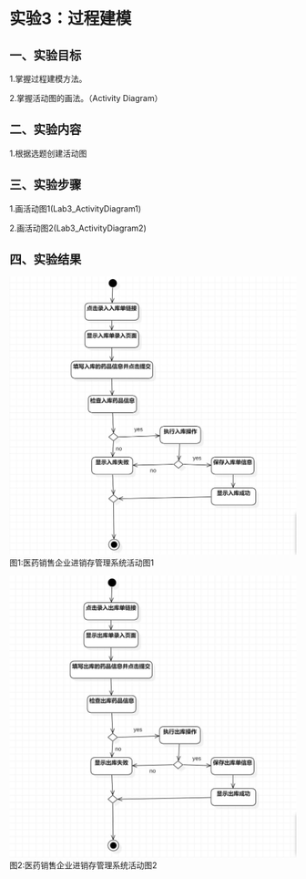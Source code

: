 # 实验3：过程建模

## 一、实验目标

1.掌握过程建模方法。

2.掌握活动图的画法。（Activity Diagram）

## 二、实验内容

1.根据选题创建活动图

## 三、实验步骤

1.画活动图1(Lab3_ActivityDiagram1)

2.画活动图2(Lab3_ActivityDiagram2)


## 四、实验结果

![实验三活动图1](./Lab3_ActivityDiagram1.jpg)
图1:医药销售企业进销存管理系统活动图1

![实验三活动图2](./Lab3_ActivityDiagram2.jpg)
图2:医药销售企业进销存管理系统活动图2
